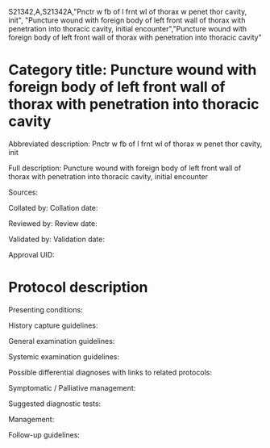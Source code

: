 S21342,A,S21342A,"Pnctr w fb of l frnt wl of thorax w penet thor cavity, init", "Puncture wound with foreign body of left front wall of thorax with penetration into thoracic cavity, initial encounter","Puncture wound with foreign body of left front wall of thorax with penetration into thoracic cavity"
# Category title: Puncture wound with foreign body of left front wall of thorax with penetration into thoracic cavity

Abbreviated description: Pnctr w fb of l frnt wl of thorax w penet thor cavity, init

Full description: Puncture wound with foreign body of left front wall of thorax with penetration into thoracic cavity, initial encounter

Sources:

Collated by:
Collation date:

Reviewed by:
Review date:

Validated by:
Validation date:

Approval UID:

# Protocol description

Presenting conditions:

History capture guidelines:

General examination guidelines:

Systemic examination guidelines:

Possible differential diagnoses with links to related protocols:

Symptomatic / Palliative management:

Suggested diagnostic tests:

Management:

Follow-up guidelines:
